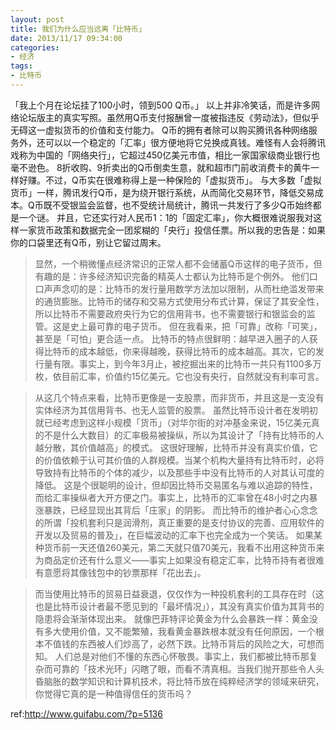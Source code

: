 ```yaml
---
layout: post
title: 我们为什么应当远离「比特币」
date: 2013/11/17 09:34:00
categories:
- 经济
tags:
- 比特币
---
```


「我上个月在论坛挂了100小时，领到500 Q币。」 以上并非冷笑话，而是许多网络论坛版主的真实写照。虽然用Q币支付报酬曾一度被指违反《劳动法》，但似乎无碍这一虚拟货币的价值和支付能力。 Q币的拥有者除可以购买腾讯各种网络服务外，还可以以一个稳定的「汇率」很方便地将它兑换成真钱。难怪有人会将腾讯戏称为中国的「网络央行」，它超过450亿美元市值，相比一家国家级商业银行也毫不逊色。 8折收购、9折卖出的Q币倒卖生意，就和超市门前收消费卡的黄牛一样好赚。不过，Q币实在很难称得上是一种保险的「虚拟货币」。 与大多数「虚拟货币」一样，腾讯发行Q币，是为绕开银行系统，从而简化交易环节，降低交易成本。Q币既不受银监会监督，也不受统计局统计，腾讯一共发行了多少Q币始终都是一个谜。 并且，它还实行对人民币1：1的「固定汇率」，你大概很难说服我对这样一家货币政策和数据完全一团浆糊的「央行」投信任票。所以我的忠告是：如果你的口袋里还有Q币，别让它留过周末。 

> 显然，一个稍微懂点经济常识的正常人都不会储蓄Q币这样的电子货币，但有趣的是：许多经济知识完备的精英人士都认为比特币是个例外。  他们口口声声念叨的是：比特币的发行量用数学方法加以限制，从而杜绝滥发带来的通货膨胀。比特币的储存和交易方式使用分布式计算，保证了其安全性，所以比特币不需要政府央行为它的信用背书，也不需要银行和银监会的监管。这是史上最可靠的电子货币。 但在我看来，把「可靠」改称「可笑」，甚至是「可怕」更合适一点。 比特币的特点很鲜明：越早进入圈子的人获得比特币的成本越低，你来得越晚，获得比特币的成本越高。其次，它的发行量有限。事实上，到今年3月止，被挖掘出来的比特币一共只有1100多万枚，依目前汇率，价值约15亿美元。它也没有央行，自然就没有利率可言。 

> 从这几个特点来看，比特币更像是一支股票，而非货币，并且这是一支没有实体经济为其信用背书、也无人监管的股票。  虽然比特币设计者在发明初就已经考虑到这样小规模「货币」（对华尔街的对冲基金来说，15亿美元真的不是什么大数目）的汇率极易被操纵，所以为其设计了「持有比特币的人越分散，其价值越高」的模式。 这很好理解，比特币并没有真实价值，它的价值依赖于认可其价值的人群规模。当某个机构大量持有比特币时，必将导致持有比特币的个体的减少，以及那些手中没有比特币的人对其认可度的降低。 这是个很聪明的设计，但却因比特币交易匿名与难以追踪的特性，而给汇率操纵者大开方便之门。事实上，比特币的汇率曾在48小时之内暴涨暴跌，已经显现出其背后「庄家」的阴影。 而比特币的维护者心心念念的所谓「投机套利只是润滑剂，真正重要的是支付协议的完善、应用软件的开发以及贸易的普及」，在巨幅波动的汇率下也完全成为一个笑话。 如果某种货币前一天还值260美元，第二天就只值70美元，我看不出用这种货币来为商品定价还有什么意义——事实上如果没有稳定汇率，比特币持有者很难有意愿将其像钱包中的钞票那样「花出去」。 

> 而当使用比特币的贸易日益衰退，仅仅作为一种投机套利的工具存在时（这也是比特币设计者最不愿见到的「最坏情况」），其没有真实价值为其背书的隐患将会渐渐体现出来。  就像巴菲特评论黄金为什么会暴跌一样：黄金没有多大使用价值，又不能繁殖，我看黄金暴跌根本就没有任何原因，一个根本不值钱的东西被人们炒高了，必然下跌。比特币背后的风险之大，可想而知。 人们总是对他们不懂的东西心怀敬畏。事实上，我们都被比特币那复杂而可靠的「技术光环」闪瞎了眼，而看不清真相。当我们抛开那些令人头昏脑胀的数学知识和计算机技术，将比特币放在纯粹经济学的领域来研究，你觉得它真的是一种值得信任的货币吗？ 

ref:<http://www.guifabu.com/?p=5136>
